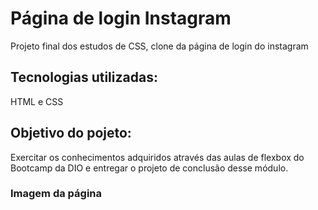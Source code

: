 # Página de login Instagram

Projeto final dos estudos de CSS, clone da página de login do instagram

## Tecnologias utilizadas:

HTML e CSS

## Objetivo do pojeto:

Exercitar os conhecimentos adquiridos através das aulas de flexbox do Bootcamp da DIO e entregar o projeto de conclusão desse módulo.

### Imagem da página
